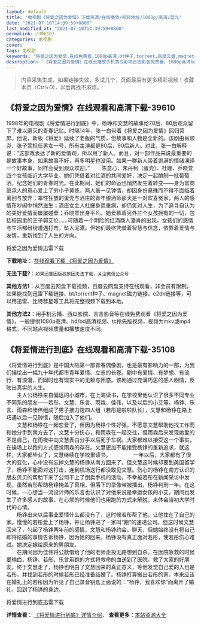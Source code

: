 ```yaml
---
layout: default
title: '电视剧《将爱之因为爱情》下载资源/在线播放/视频地址/1080p/高清/蓝光'
date: "2021-07-10T14:39:59+0800"
last_modified_at: "2021-07-10T14:39:59+0800"
permalink: /39610/
categories: 电视剧
cover:
tags: 电视剧
keywords: '将爱之因为爱情,在线免费看,1080p高清,bt种子,torrent,百度云盘,magnet,磁力链,迅雷下载资源'
description: '《将爱之因为爱情》在线云播放手机西瓜影院吉吉影音免费看，1080p高清bd/hd未删减完整版和tc抢先枪版，mkv/mp4格式，附带bt/torrent种子、magnet/磁力链、百度云盘、网盘资源迅雷下载链接'
---
```


>内容采集生成，如果链接失效，多试几个，页面最后有更多精彩视频！收藏本页（Ctrl+D)，以后再找不麻烦。


## 《将爱之因为爱情》在线观看和高清下载-39610

1998年的电视剧《将爱情进行到底》中，杨峥和文慧的故事给70后、80后观众留下了难以磨灭的青春记忆。时隔14年，张一白带着《将爱之因为爱情》回归荧屏。他说，新版《将爱》延续了老版的气质，但故事和人物是全新的。该剧由肖顺尧、张子萱担任男女一号，所有主演都是80后、90后新人。对此，张一白解释说：&ldquo;这部戏表达了新的爱情观，所以用了新人。而且，对一部作品来说最重要的是故事本身，如果故事不好，再多明星也没用。如果一群新人带着饱满的情绪演绎一个好故事，同样会受到观众欢迎。&rdquo; 　　陈意心、朱丹柯（蛋壳）、杜姗、乔晓萱四个女孩临近大学毕业，她们凭借着对红酒的共同爱好，决定一起酿制一批葡萄酒，纪念她们的青春时光。在此期间，她们的命运也悄然发生着转变——身为富商继承人的意心爱上了穷小子黄炼，两人虽一见钟情，却因身份悬殊而不得不面临着离别与放弃；率性狂放的蛋壳与酒庄的青年酿酒师那天是一对欢喜冤家，两人的感情在吵闹中悄然滋生；酒庄女主人杜姗身患重病，却仍笑对人生，为了追寻自认为的美好爱情而屡屡碰壁；乔晓萱出身平凡，她爱慕着另外三个女孩拥有的一切，包括校园里的王子郭艾伦&hellip;…可随着一个阴险的红酒商人潘肖的出现，女孩们的感情与生活都纷纷遭遇打击，坠入泥潭。但她们最终凭借着智慧与信念，依靠着爱情与友情，重新找到了人生的方向。<!---剧情end--->


将爱之因为爱情迅雷下载

**下载地址**： [在线观看下载 《将爱之因为爱情》](https://www.993dy.com//vod-detail-id-12697.html) 


**无法下载?**：`如果迅雷因版权原因无法下载，关注微信公众号 `

**其他方法1**：从百度云网盘下载视频，百度云网盘支持在线观看，非会员有限制，如果能找到迅雷下载链接、bt/torrent种子、magnet磁力链接、e2dk链接等，可以用迅雷、比特彗星等工具将完整视频下载到本地。

**其他方法2**：用手机云播、西瓜影院、吉吉影音等在线免费观看《将爱之因为爱情》，一般提供1080p高清、hd/bd高清视频、tc抢先版视频，视频为mkv或mp4格式，不同站点视频质量和播放速度不同。


## 《将爱情进行到底》在线观看和高清下载-35108

《将爱情进行到底》是中国大陆第一部青春偶像剧，也是最有影响力的一部，为我们描绘出一幅九十年代都市青年爱情、立志的长卷。剧中有爱情、有梦想、有流行、有浪漫，而同时也有现实中的无赖与困惑。该剧通过充满巧思的感人剧情，反映出真实的人生。<br />　　主人公杨铮来自偏远的小城市，在上海读书，在学校里他认识了很多不同专业不同系的朋友——若彤、文慧、乐言、雨森、佳伟，以及以后的小艾等。杨铮、乐言、雨森和佳伟组成了男子接力跑四人组（若彤是啦啦队长），文慧和杨铮在路上巧遇以后一见钟情，随后加入了他们。<br />　　文慧和杨铮在一起恋爱了，但因为杨铮个性好强，不愿意文慧帮助他找工作而和她分手到南方去了，文慧十分伤心，和雨森在一起交往，但雨森后来发现她爱的不是自己，在雨夜中向文慧表白分手以后死于车祸。大家都难以接受这一个事实，在操场上以跑的方式感觉雨森的存在。文慧更加不能接受杨铮的重新追求，就这样，大家都毕业了，文慧继续在学校里读书。 　　　　一年以后，大家都有了很大的变化，心中没有忘掉文慧的杨铮从南方回来了，但文慧这时候却要到美国留学了，杨铮不能面对这打击，连到机场送行都没敢见文慧。伤心的杨铮在南方认识的朋友贝贝的帮助下来了公司干上了倒卖手机的活动，不幸被若彤在新闻采访中发现，虽然若彤帮助杨铮掩盖了真相，但落下的录像带被播出，杨铮判刑一年。在这时候，一心想当一流设计师的乐言也认识了对他来说是幸运女孩的小艾，期间也发生了许多感人的故事，在心烦的时候他们也用跑的方式来解脱，来体会当初大学时代的心情。<br />　　杨铮出来以后事业爱情什么都没有了，这时候若彤帮了他，让他住在了自己的家。慢慢的若彤爱上了杨铮，并让杨铮进了一家叫“跑&rdquo;的速递公司。但这时候文慧回来了，勾起了杨铮两年前的感情，文慧和杨铮约会、聊天，但她始终没有将自己即将结婚的事情告诉杨铮，因为她的回来，杨铮没有真正面对若彤，使若彤伤心难过。她决定嫁给原来的男朋友。<br />　　在期间因为佳伟将公款借给了他的老师走投无路想到自杀，在医院急救的时候要输血，杨铮、若彤、乐言用跑的方式将救命的血送到了医院，救了大家的好朋友。终于文慧走了，杨铮也明白了文慧回来的真正意义，等他发觉自己爱的人也是若彤，并找到若彤的时候若彤已经准备结婚了。杨铮打算搬出若彤的家，本来应该在婚礼上的若彤因为听见了自己录音钥匙上面说的：&ldquo;杨铮，我喜欢你&rdquo;而离开了婚礼，回到了杨铮的身边。


将爱情进行到底迅雷下载

**详情查看**： [《将爱情进行到底》详情介绍](/movie/35108/)， **查看更多**：[本站资源大全](/movie/t/all/)

